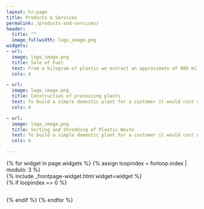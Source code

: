 ```yaml
---
layout: kz-page
title: Products & Services
permalink: /products-and-services/
header:
  title: ""
  image_fullwidth: logo_image.png
widgets:
- url: 
  image: logo_image.png
  title: Sale of Fuel
  text: From a kilogram of plastic we extract an approximate of 600 milliliters of diesel that is free from sulfur.
  cols: 4

- url: 
  image: logo_image.png
  title: Construction of processing plants
  text: To build a simple domestic plant for a customer it would cost us an average of 20,000 to 30,000 USD depending the consumption needs of the customer.
  cols: 4

- url: 
  image: logo_image.png
  title: Sorting and Shredding of Plastic Waste
  text: To build a simple domestic plant for a customer it would cost us an average of 20,000 to 30,000 USD depending the consumption needs of the customer.
  cols: 4

---
```


<div class="row">
  {% for widget in page.widgets %}
    {% assign loopindex = forloop.index | modulo: 3 %}
    <div id="{{ widget.anchor }}">{% include _frontpage-widget.html widget=widget %}</div>
    {% if loopindex == 0 %}
  <hr style="height:1px; visibility:hidden;" /> <!-- Prevents long first column items from pushing new rows to the right -->
    {% endif %}
  {% endfor %}
</div>

